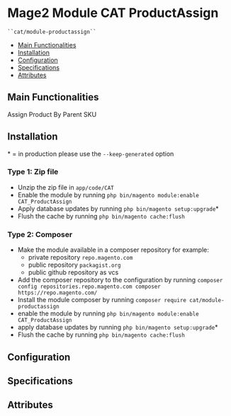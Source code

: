 # Mage2 Module CAT ProductAssign

    ``cat/module-productassign``

 - [Main Functionalities](#markdown-header-main-functionalities)
 - [Installation](#markdown-header-installation)
 - [Configuration](#markdown-header-configuration)
 - [Specifications](#markdown-header-specifications)
 - [Attributes](#markdown-header-attributes)


## Main Functionalities
Assign Product By Parent SKU 

## Installation
\* = in production please use the `--keep-generated` option

### Type 1: Zip file

 - Unzip the zip file in `app/code/CAT`
 - Enable the module by running `php bin/magento module:enable CAT_ProductAssign`
 - Apply database updates by running `php bin/magento setup:upgrade`\*
 - Flush the cache by running `php bin/magento cache:flush`

### Type 2: Composer

 - Make the module available in a composer repository for example:
    - private repository `repo.magento.com`
    - public repository `packagist.org`
    - public github repository as vcs
 - Add the composer repository to the configuration by running `composer config repositories.repo.magento.com composer https://repo.magento.com/`
 - Install the module composer by running `composer require cat/module-productassign`
 - enable the module by running `php bin/magento module:enable CAT_ProductAssign`
 - apply database updates by running `php bin/magento setup:upgrade`\*
 - Flush the cache by running `php bin/magento cache:flush`


## Configuration




## Specifications




## Attributes



